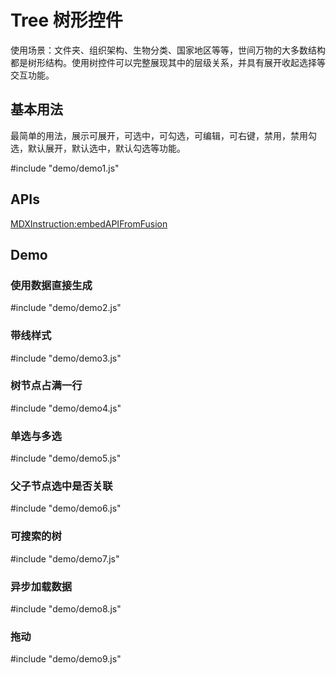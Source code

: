 # Tree 树形控件


使用场景：文件夹、组织架构、生物分类、国家地区等等，世间万物的大多数结构都是树形结构。使用树控件可以完整展现其中的层级关系，并具有展开收起选择等交互功能。

## 基本用法

最简单的用法，展示可展开，可选中，可勾选，可编辑，可右键，禁用，禁用勾选，默认展开，默认选中，默认勾选等功能。

#include "demo/demo1.js"


## APIs

[MDXInstruction:embedAPIFromFusion](https://github.com/alibaba-fusion/next/blob/master/docs/tree/index.md)

## Demo
 

### 使用数据直接生成

#include "demo/demo2.js"

### 带线样式

#include "demo/demo3.js"

### 树节点占满一行

#include "demo/demo4.js"

### 单选与多选

#include "demo/demo5.js"

### 父子节点选中是否关联

#include "demo/demo6.js"

### 可搜索的树

#include "demo/demo7.js"

### 异步加载数据

#include "demo/demo8.js"

### 拖动

#include "demo/demo9.js"


